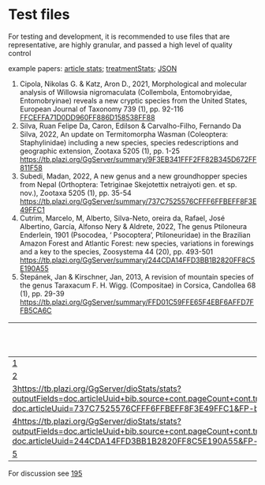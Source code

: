 # Test files
For testing and development, it is recommended to use files that are representative, are highly granular, and passed a high level of quality control

example papers: 
[article stats](https://tb.plazi.org/GgServer/dioStats/stats?outputFields=doc.articleUuid+doc.doi+bib.year+bib.source+cont.treatCount&groupingFields=doc.doi+bib.year+bib.source+cont.treatCount&FP-doc.articleUuid=9F3EB341FFF2FF82B345D672FF811F58%20737C7525576CFFF6FFBEFF8F3E49FFC1%20244CDA14FFD3BB1B2820FF8C5E190A55%20FFD01C59FFE65F4EBF6AFFD7FFB5CA6C&format=HTML); [treatmentStats](https://tb.plazi.org/GgServer/srsStats/stats?outputFields=doc.uuid+doc.doi+doc.gbifTaxonId+doc.articleUuid+doc.articleGbifId+bib.source+tax.name+tax.status+cit.treatCitCount+matCit.id+matCit.gbifOccurrenceId+matCit.gbifSpecimenId+matCit.verbatimMatCit+matCit.collectionCode+matCit.specimenCode+matCit.accessionNumber&groupingFields=doc.gbifTaxonId+doc.articleUuid+doc.articleGbifId+bib.source+tax.name+tax.status+matCit.id+matCit.gbifOccurrenceId+matCit.gbifSpecimenId+matCit.verbatimMatCit+matCit.collectionCode+matCit.specimenCode+matCit.accessionNumber&FP-doc.articleUuid=9F3EB341FFF2FF82B345D672FF811F58%20737C7525576CFFF6FFBEFF8F3E49FFC1%20244CDA14FFD3BB1B2820FF8C5E190A55%20FFD01C59FFE65F4EBF6AFFD7FFB5CA6C&format=HTML); [JSON](https://tb.plazi.org/GgServer/srsStats/stats?outputFields=doc.uuid+doc.doi+doc.gbifTaxonId+doc.articleUuid+doc.articleGbifId+bib.source+tax.name+tax.status+cit.treatCitCount+matCit.id+matCit.gbifOccurrenceId+matCit.gbifSpecimenId+matCit.verbatimMatCit+matCit.collectionCode+matCit.specimenCode+matCit.accessionNumber&groupingFields=doc.gbifTaxonId+doc.articleUuid+doc.articleGbifId+bib.source+tax.name+tax.status+matCit.id+matCit.gbifOccurrenceId+matCit.gbifSpecimenId+matCit.verbatimMatCit+matCit.collectionCode+matCit.specimenCode+matCit.accessionNumber&FP-doc.articleUuid=9F3EB341FFF2FF82B345D672FF811F58%20737C7525576CFFF6FFBEFF8F3E49FFC1%20244CDA14FFD3BB1B2820FF8C5E190A55%20FFD01C59FFE65F4EBF6AFFD7FFB5CA6C&format=JSON)

1.  Cipola, Nikolas G. & Katz, Aron D., 2021, Morphological and molecular analysis of Willowsia nigromaculata (Collembola, Entomobryidae, Entomobryinae) reveals a new cryptic species from the United States, European Journal of Taxonomy 739 (1), pp. 92-116 [FFCEFFA71D0DD960FF886D158538FF88](https://tb.plazi.org/GgServer/summary/FFCEFFA71D0DD960FF886D158538FF88)
2.  Silva, Ruan Felipe Da, Caron, Edilson & Carvalho-Filho, Fernando Da Silva, 2022, An update on Termitomorpha Wasman (Coleoptera: Staphylinidae) including a new species, species redescriptions and geographic extension, Zootaxa 5205 (1), pp. 1-25 
https://tb.plazi.org/GgServer/summary/9F3EB341FFF2FF82B345D672FF811F58
3. Subedi, Madan, 2022, A new genus and a new groundhopper species from Nepal (Orthoptera: Tetriginae Skejotettix netrajyoti gen. et sp. nov.), Zootaxa 5205 (1), pp. 35-54 
https://tb.plazi.org/GgServer/summary/737C7525576CFFF6FFBEFF8F3E49FFC1
4. Cutrim, Marcelo, M, Alberto, Silva-Neto, oreira da, Rafael, José Albertino, García, Alfonso Nery & Aldrete, 2022, The genus Ptiloneura Enderlein, 1901 (Psocodea, ‘ Psocoptera’, Ptiloneuridae) in the Brazilian Amazon Forest and Atlantic Forest: new species, variations in forewings and a key to the species, Zoosystema 44 (20), pp. 493-501 
https://tb.plazi.org/GgServer/summary/244CDA14FFD3BB1B2820FF8C5E190A55
5. Štepánek, Jan & Kirschner, Jan, 2013, A revision of mountain species of the genus Taraxacum F. H. Wigg. (Compositae) in Corsica, Candollea 68 (1), pp. 29-39 
https://tb.plazi.org/GgServer/summary/FFD01C59FFE65F4EBF6AFFD7FFB5CA6C

| Article | # pages | # treat | # treat citations | # tc with httpURI |# mat citations | # figures | # tables | # bibliographic citations | # new spec. | kingdom | 
| --- |--- |--- |--- |--- |--- |--- |--- |--- |--- | --- |
| [1](https://tb.plazi.org/GgServer/dioStats/stats?outputFields=doc.articleUuid+bib.source+cont.pageCount+cont.treatCount+cont.treatCitCount+cont.treatCitCountHttpUri+cont.matCitCount+cont.figCount+cont.tabCount+cont.bibRefCount+treat.status&groupingFields=doc.articleUuid+bib.source+cont.pageCount+cont.treatCount+cont.treatCitCount+cont.treatCitCountHttpUri+cont.matCitCount+cont.figCount+cont.tabCount+cont.bibRefCount+treat.status&FP-doc.articleUuid=FFCEFFA71D0DD960FF886D158538FF88&FP-bib.source=%22European%20Journal%20of%20Taxonomy%22&FP-cont.treatCount=2&FP-cont.treatCitCount=1-&FP-cont.matCitCount=2-&FP-treat.status=%22sp.%20nov.%22&format=HTML) | 25 | 2 | 5 | 1 | 5 | 11 | 4 | 58 | 1 | |
| [2](https://tb.plazi.org/GgServer/dioStats/stats?outputFields=doc.articleUuid+bib.source+cont.pageCount+cont.treatCount+cont.treatCitCount+cont.treatCitCountHttpUri+cont.matCitCount+cont.figCount+cont.tabCount+cont.bibRefCount+treat.status&groupingFields=doc.articleUuid+bib.source+cont.pageCount+cont.treatCount+cont.treatCitCount+cont.treatCitCountHttpUri+cont.matCitCount+cont.figCount+cont.tabCount+cont.bibRefCount&FP-doc.articleUuid=9F3EB341FFF2FF82B345D672FF811F58&FP-bib.source=%20&FP-cont.treatCount=%20&FP-cont.treatCitCount=%20&FP-cont.matCitCount=%20&FP-treat.status=%20&format=HTML) | 25 | 4 | 9 | 0 | 5 | 21 | 0 | 18 | 1 | | 
| [3]()https://tb.plazi.org/GgServer/dioStats/stats?outputFields=doc.articleUuid+bib.source+cont.pageCount+cont.treatCount+cont.treatCitCount+cont.treatCitCountHttpUri+cont.matCitCount+cont.figCount+cont.tabCount+cont.bibRefCount+treat.status&groupingFields=doc.articleUuid+bib.source+cont.pageCount+cont.treatCount+cont.treatCitCount+cont.treatCitCountHttpUri+cont.matCitCount+cont.figCount+cont.tabCount+cont.bibRefCount&FP-doc.articleUuid=737C7525576CFFF6FFBEFF8F3E49FFC1&FP-bib.source=%20&FP-cont.treatCount=%20&FP-cont.treatCitCount=%20&FP-cont.matCitCount=%20&FP-treat.status=%20&format=HTML | 20 | 5 | 0 | 0 | 9 | 12 | 3 | 38| 1 | |
| [4]()https://tb.plazi.org/GgServer/dioStats/stats?outputFields=doc.articleUuid+bib.source+cont.pageCount+cont.treatCount+cont.treatCitCount+cont.treatCitCountHttpUri+cont.matCitCount+cont.figCount+cont.tabCount+cont.bibRefCount+treat.status&groupingFields=doc.articleUuid+bib.source+cont.pageCount+cont.treatCount+cont.treatCitCount+cont.treatCitCountHttpUri+cont.matCitCount+cont.figCount+cont.tabCount+cont.bibRefCount&FP-doc.articleUuid=244CDA14FFD3BB1B2820FF8C5E190A55&FP-bib.source=%20&FP-cont.treatCount=%20&FP-cont.treatCitCount=%20&FP-cont.matCitCount=%20&FP-treat.status=%20&format=HTML | 9 | 5 | 11 | 0 | 4 | 4 | 0 | 22 | 1 | |
| [5](https://tb.plazi.org/GgServer/dioStats/stats?outputFields=doc.articleUuid+bib.source+cont.pageCount+cont.treatCount+cont.treatCitCount+cont.treatCitCountHttpUri+cont.matCitCount+cont.figCount+cont.tabCount+cont.bibRefCount+treat.status&groupingFields=doc.articleUuid+bib.source+cont.pageCount+cont.treatCount+cont.treatCitCount+cont.treatCitCountHttpUri+cont.matCitCount+cont.figCount+cont.tabCount+cont.bibRefCount&FP-doc.articleUuid=FFD01C59FFE65F4EBF6AFFD7FFB5CA6C&FP-bib.source=%20&FP-cont.treatCount=%20&FP-cont.treatCitCount=%20&FP-cont.matCitCount=%20&FP-treat.status=%20&format=HTML) | 11 | 5 | 2 | 0 | 76 4 | 0 | 15 | 1 | Plantae |


For discussion see [195](https://github.com/plazi/arcadia-project/issues/195)
